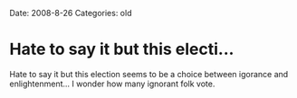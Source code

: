 Date: 2008-8-26
Categories: old

# Hate to say it but this electi...

Hate to say it but this election seems to be a choice between igorance and enlightenment... I wonder how many ignorant folk vote.
